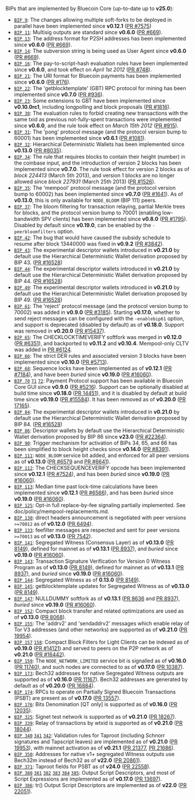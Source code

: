BIPs that are implemented by Bluecoin Core (up-to-date up to **v25.0**):

* [`BIP 9`](https://github.com/bluecoin/bips/blob/master/bip-0009.mediawiki): The changes allowing multiple soft-forks to be deployed in parallel have been implemented since **v0.12.1**  ([PR #7575](https://github.com/bluecoin/bluecoin/pull/7575))
* [`BIP 11`](https://github.com/bluecoin/bips/blob/master/bip-0011.mediawiki): Multisig outputs are standard since **v0.6.0** ([PR #669](https://github.com/bluecoin/bluecoin/pull/669)).
* [`BIP 13`](https://github.com/bluecoin/bips/blob/master/bip-0013.mediawiki): The address format for P2SH addresses has been implemented since **v0.6.0** ([PR #669](https://github.com/bluecoin/bluecoin/pull/669)).
* [`BIP 14`](https://github.com/bluecoin/bips/blob/master/bip-0014.mediawiki): The subversion string is being used as User Agent since **v0.6.0** ([PR #669](https://github.com/bluecoin/bluecoin/pull/669)).
* [`BIP 16`](https://github.com/bluecoin/bips/blob/master/bip-0016.mediawiki): The pay-to-script-hash evaluation rules have been implemented since **v0.6.0**, and took effect on *April 1st 2012* ([PR #748](https://github.com/bluecoin/bluecoin/pull/748)).
* [`BIP 21`](https://github.com/bluecoin/bips/blob/master/bip-0021.mediawiki): The URI format for Bluecoin payments has been implemented since **v0.6.0** ([PR #176](https://github.com/bluecoin/bluecoin/pull/176)).
* [`BIP 22`](https://github.com/bluecoin/bips/blob/master/bip-0022.mediawiki): The 'getblocktemplate' (GBT) RPC protocol for mining has been implemented since **v0.7.0** ([PR #936](https://github.com/bluecoin/bluecoin/pull/936)).
* [`BIP 23`](https://github.com/bluecoin/bips/blob/master/bip-0023.mediawiki): Some extensions to GBT have been implemented since **v0.10.0rc1**, including longpolling and block proposals ([PR #1816](https://github.com/bluecoin/bluecoin/pull/1816)).
* [`BIP 30`](https://github.com/bluecoin/bips/blob/master/bip-0030.mediawiki): The evaluation rules to forbid creating new transactions with the same txid as previous not-fully-spent transactions were implemented since **v0.6.0**, and the rule took effect on *March 15th 2012* ([PR #915](https://github.com/bluecoin/bluecoin/pull/915)).
* [`BIP 31`](https://github.com/bluecoin/bips/blob/master/bip-0031.mediawiki): The 'pong' protocol message (and the protocol version bump to 60001) has been implemented since **v0.6.1** ([PR #1081](https://github.com/bluecoin/bluecoin/pull/1081)).
* [`BIP 32`](https://github.com/bluecoin/bips/blob/master/bip-0032.mediawiki): Hierarchical Deterministic Wallets has been implemented since **v0.13.0** ([PR #8035](https://github.com/bluecoin/bluecoin/pull/8035)).
* [`BIP 34`](https://github.com/bluecoin/bips/blob/master/bip-0034.mediawiki): The rule that requires blocks to contain their height (number) in the coinbase input, and the introduction of version 2 blocks has been implemented since **v0.7.0**. The rule took effect for version 2 blocks as of *block 224413* (March 5th 2013), and version 1 blocks are no longer allowed since *block 227931* (March 25th 2013) ([PR #1526](https://github.com/bluecoin/bluecoin/pull/1526)).
* [`BIP 35`](https://github.com/bluecoin/bips/blob/master/bip-0035.mediawiki): The 'mempool' protocol message (and the protocol version bump to 60002) has been implemented since **v0.7.0** ([PR #1641](https://github.com/bluecoin/bluecoin/pull/1641)). As of **v0.13.0**, this is only available for `NODE_BLOOM` (BIP 111) peers.
* [`BIP 37`](https://github.com/bluecoin/bips/blob/master/bip-0037.mediawiki): The bloom filtering for transaction relaying, partial Merkle trees for blocks, and the protocol version bump to 70001 (enabling low-bandwidth SPV clients) has been implemented since **v0.8.0** ([PR #1795](https://github.com/bluecoin/bluecoin/pull/1795)). Disabled by default since **v0.19.0**, can be enabled by the `-peerbloomfilters` option.
* [`BIP 42`](https://github.com/bluecoin/bips/blob/master/bip-0042.mediawiki): The bug that would have caused the subsidy schedule to resume after block 13440000 was fixed in **v0.9.2** ([PR #3842](https://github.com/bluecoin/bluecoin/pull/3842)).
* [`BIP 43`](https://github.com/bluecoin/bips/blob/master/bip-0043.mediawiki): The experimental descriptor wallets introduced in **v0.21.0** by default use the Hierarchical Deterministic Wallet derivation proposed by BIP 43. ([PR #16528](https://github.com/bluecoin/bluecoin/pull/16528))
* [`BIP 44`](https://github.com/bluecoin/bips/blob/master/bip-0044.mediawiki): The experimental descriptor wallets introduced in **v0.21.0** by default use the Hierarchical Deterministic Wallet derivation proposed by BIP 44. ([PR #16528](https://github.com/bluecoin/bluecoin/pull/16528))
* [`BIP 49`](https://github.com/bluecoin/bips/blob/master/bip-0049.mediawiki): The experimental descriptor wallets introduced in **v0.21.0** by default use the Hierarchical Deterministic Wallet derivation proposed by BIP 49. ([PR #16528](https://github.com/bluecoin/bluecoin/pull/16528))
* [`BIP 61`](https://github.com/bluecoin/bips/blob/master/bip-0061.mediawiki): The 'reject' protocol message (and the protocol version bump to 70002) was added in **v0.9.0** ([PR #3185](https://github.com/bluecoin/bluecoin/pull/3185)). Starting **v0.17.0**, whether to send reject messages can be configured with the `-enablebip61` option, and support is deprecated (disabled by default) as of **v0.18.0**. Support was removed in **v0.20.0** ([PR #15437](https://github.com/bluecoin/bluecoin/pull/15437)).
* [`BIP 65`](https://github.com/bluecoin/bips/blob/master/bip-0065.mediawiki): The CHECKLOCKTIMEVERIFY softfork was merged in **v0.12.0** ([PR #6351](https://github.com/bluecoin/bluecoin/pull/6351)), and backported to **v0.11.2** and **v0.10.4**. Mempool-only CLTV was added in [PR #6124](https://github.com/bluecoin/bluecoin/pull/6124).
* [`BIP 66`](https://github.com/bluecoin/bips/blob/master/bip-0066.mediawiki): The strict DER rules and associated version 3 blocks have been implemented since **v0.10.0** ([PR #5713](https://github.com/bluecoin/bluecoin/pull/5713)).
* [`BIP 68`](https://github.com/bluecoin/bips/blob/master/bip-0068.mediawiki): Sequence locks have been implemented as of **v0.12.1**  ([PR #7184](https://github.com/bluecoin/bluecoin/pull/7184)), and have been *buried* since **v0.19.0** ([PR #16060](https://github.com/bluecoin/bluecoin/pull/16060)).
* [`BIP 70`](https://github.com/bluecoin/bips/blob/master/bip-0070.mediawiki) [`71`](https://github.com/bluecoin/bips/blob/master/bip-0071.mediawiki) [`72`](https://github.com/bluecoin/bips/blob/master/bip-0072.mediawiki):
  Payment Protocol support has been available in Bluecoin Core GUI since **v0.9.0** ([PR #5216](https://github.com/bluecoin/bluecoin/pull/5216)).
  Support can be optionally disabled at build time since **v0.18.0** ([PR 14451](https://github.com/bluecoin/bluecoin/pull/14451)),
  and it is disabled by default at build time since **v0.19.0** ([PR #15584](https://github.com/bluecoin/bluecoin/pull/15584)).
  It has been removed as of **v0.20.0** ([PR 17165](https://github.com/bluecoin/bluecoin/pull/17165)).
* [`BIP 84`](https://github.com/bluecoin/bips/blob/master/bip-0084.mediawiki): The experimental descriptor wallets introduced in **v0.21.0** by default use the Hierarchical Deterministic Wallet derivation proposed by BIP 84. ([PR #16528](https://github.com/bluecoin/bluecoin/pull/16528))
* [`BIP 86`](https://github.com/bluecoin/bips/blob/master/bip-0086.mediawiki): Descriptor wallets by default use the Hierarchical Deterministic Wallet derivation proposed by BIP 86 since **v23.0** ([PR #22364](https://github.com/bluecoin/bluecoin/pull/22364)).
* [`BIP 90`](https://github.com/bluecoin/bips/blob/master/bip-0090.mediawiki): Trigger mechanism for activation of BIPs 34, 65, and 66 has been simplified to block height checks since **v0.14.0** ([PR #8391](https://github.com/bluecoin/bluecoin/pull/8391)).
* [`BIP 111`](https://github.com/bluecoin/bips/blob/master/bip-0111.mediawiki): `NODE_BLOOM` service bit added, and enforced for all peer versions as of **v0.13.0** ([PR #6579](https://github.com/bluecoin/bluecoin/pull/6579) and [PR #6641](https://github.com/bluecoin/bluecoin/pull/6641)).
* [`BIP 112`](https://github.com/bluecoin/bips/blob/master/bip-0112.mediawiki): The CHECKSEQUENCEVERIFY opcode has been implemented since **v0.12.1** ([PR #7524](https://github.com/bluecoin/bluecoin/pull/7524)), and has been *buried* since **v0.19.0** ([PR #16060](https://github.com/bluecoin/bluecoin/pull/16060)).
* [`BIP 113`](https://github.com/bluecoin/bips/blob/master/bip-0113.mediawiki): Median time past lock-time calculations have been implemented since **v0.12.1** ([PR #6566](https://github.com/bluecoin/bluecoin/pull/6566)), and has been *buried* since **v0.19.0** ([PR #16060](https://github.com/bluecoin/bluecoin/pull/16060)).
* [`BIP 125`](https://github.com/bluecoin/bips/blob/master/bip-0125.mediawiki): Opt-in full replace-by-fee signaling partially implemented. See doc/policy/mempool-replacements.md.
* [`BIP 130`](https://github.com/bluecoin/bips/blob/master/bip-0130.mediawiki): direct headers announcement is negotiated with peer versions `>=70012` as of **v0.12.0** ([PR 6494](https://github.com/bluecoin/bluecoin/pull/6494)).
* [`BIP 133`](https://github.com/bluecoin/bips/blob/master/bip-0133.mediawiki): feefilter messages are respected and sent for peer versions `>=70013` as of **v0.13.0** ([PR 7542](https://github.com/bluecoin/bluecoin/pull/7542)).
* [`BIP 141`](https://github.com/bluecoin/bips/blob/master/bip-0141.mediawiki): Segregated Witness (Consensus Layer) as of **v0.13.0** ([PR 8149](https://github.com/bluecoin/bluecoin/pull/8149)), defined for mainnet as of **v0.13.1** ([PR 8937](https://github.com/bluecoin/bluecoin/pull/8937)), and *buried* since **v0.19.0** ([PR #16060](https://github.com/bluecoin/bluecoin/pull/16060)).
* [`BIP 143`](https://github.com/bluecoin/bips/blob/master/bip-0143.mediawiki): Transaction Signature Verification for Version 0 Witness Program as of **v0.13.0** ([PR 8149](https://github.com/bluecoin/bluecoin/pull/8149)), defined for mainnet as of **v0.13.1** ([PR 8937](https://github.com/bluecoin/bluecoin/pull/8937)), and *buried* since **v0.19.0** ([PR #16060](https://github.com/bluecoin/bluecoin/pull/16060)).
* [`BIP 144`](https://github.com/bluecoin/bips/blob/master/bip-0144.mediawiki): Segregated Witness as of **0.13.0** ([PR 8149](https://github.com/bluecoin/bluecoin/pull/8149)).
* [`BIP 145`](https://github.com/bluecoin/bips/blob/master/bip-0145.mediawiki): getblocktemplate updates for Segregated Witness as of **v0.13.0** ([PR 8149](https://github.com/bluecoin/bluecoin/pull/8149)).
* [`BIP 147`](https://github.com/bluecoin/bips/blob/master/bip-0147.mediawiki): NULLDUMMY softfork as of **v0.13.1** ([PR 8636](https://github.com/bluecoin/bluecoin/pull/8636) and [PR 8937](https://github.com/bluecoin/bluecoin/pull/8937)), *buried* since **v0.19.0** ([PR #16060](https://github.com/bluecoin/bluecoin/pull/16060)).
* [`BIP 152`](https://github.com/bluecoin/bips/blob/master/bip-0152.mediawiki): Compact block transfer and related optimizations are used as of **v0.13.0** ([PR 8068](https://github.com/bluecoin/bluecoin/pull/8068)).
* [`BIP 155`](https://github.com/bluecoin/bips/blob/master/bip-0155.mediawiki): The 'addrv2' and 'sendaddrv2' messages which enable relay of Tor V3 addresses (and other networks) are supported as of **v0.21.0** ([PR 19954](https://github.com/bluecoin/bluecoin/pull/19954)).
* [`BIP 157`](https://github.com/bluecoin/bips/blob/master/bip-0157.mediawiki)
  [`158`](https://github.com/bluecoin/bips/blob/master/bip-0158.mediawiki): Compact Block Filters for Light Clients can be indexed as of **v0.19.0** ([PR #14121](https://github.com/bluecoin/bluecoin/pull/14121)) and served to peers on the P2P network as of **v0.21.0** ([PR #16442](https://github.com/bluecoin/bluecoin/pull/16442)).
* [`BIP 159`](https://github.com/bluecoin/bips/blob/master/bip-0159.mediawiki): The `NODE_NETWORK_LIMITED` service bit is signalled as of **v0.16.0** ([PR 11740](https://github.com/bluecoin/bluecoin/pull/11740)), and such nodes are connected to as of **v0.17.0** ([PR 10387](https://github.com/bluecoin/bluecoin/pull/10387)).
* [`BIP 173`](https://github.com/bluecoin/bips/blob/master/bip-0173.mediawiki): Bech32 addresses for native Segregated Witness outputs are supported as of **v0.16.0** ([PR 11167](https://github.com/bluecoin/bluecoin/pull/11167)). Bech32 addresses are generated by default as of **v0.20.0** ([PR 16884](https://github.com/bluecoin/bluecoin/pull/16884)).
* [`BIP 174`](https://github.com/bluecoin/bips/blob/master/bip-0174.mediawiki): RPCs to operate on Partially Signed Bluecoin Transactions (PSBT) are present as of **v0.17.0** ([PR 13557](https://github.com/bluecoin/bluecoin/pull/13557)).
* [`BIP 176`](https://github.com/bluecoin/bips/blob/master/bip-0176.mediawiki): Bits Denomination [QT only] is supported as of **v0.16.0** ([PR 12035](https://github.com/bluecoin/bluecoin/pull/12035)).
* [`BIP 325`](https://github.com/bluecoin/bips/blob/master/bip-0325.mediawiki): Signet test network is supported as of **v0.21.0** ([PR 18267](https://github.com/bluecoin/bluecoin/pull/18267)).
* [`BIP 339`](https://github.com/bluecoin/bips/blob/master/bip-0339.mediawiki): Relay of transactions by wtxid is supported as of **v0.21.0** ([PR 18044](https://github.com/bluecoin/bluecoin/pull/18044)).
* [`BIP 340`](https://github.com/bluecoin/bips/blob/master/bip-0340.mediawiki)
  [`341`](https://github.com/bluecoin/bips/blob/master/bip-0341.mediawiki)
  [`342`](https://github.com/bluecoin/bips/blob/master/bip-0342.mediawiki):
  Validation rules for Taproot (including Schnorr signatures and Tapscript
  leaves) are implemented as of **v0.21.0** ([PR 19953](https://github.com/bluecoin/bluecoin/pull/19953)),
  with mainnet activation as of **v0.21.1** ([PR 21377](https://github.com/bluecoin/bluecoin/pull/21377),
  [PR 21686](https://github.com/bluecoin/bluecoin/pull/21686)).
* [`BIP 350`](https://github.com/bluecoin/bips/blob/master/bip-0350.mediawiki): Addresses for native v1+ segregated Witness outputs use Bech32m instead of Bech32 as of **v22.0** ([PR 20861](https://github.com/bluecoin/bluecoin/pull/20861)).
* [`BIP 371`](https://github.com/bluecoin/bips/blob/master/bip-0371.mediawiki): Taproot fields for PSBT as of **v24.0** ([PR 22558](https://github.com/bluecoin/bluecoin/pull/22558)).
* [`BIP 380`](https://github.com/bluecoin/bips/blob/master/bip-0380.mediawiki)
  [`381`](https://github.com/bluecoin/bips/blob/master/bip-0381.mediawiki)
  [`382`](https://github.com/bluecoin/bips/blob/master/bip-0382.mediawiki)
  [`383`](https://github.com/bluecoin/bips/blob/master/bip-0383.mediawiki)
  [`384`](https://github.com/bluecoin/bips/blob/master/bip-0384.mediawiki)
  [`385`](https://github.com/bluecoin/bips/blob/master/bip-0385.mediawiki):
  Output Script Descriptors, and most of Script Expressions are implemented as of **v0.17.0** ([PR 13697](https://github.com/bluecoin/bluecoin/pull/13697)).
* [`BIP 386`](https://github.com/bluecoin/bips/blob/master/bip-0386.mediawiki): tr() Output Script Descriptors are implemented as of **v22.0** ([PR 22051](https://github.com/bluecoin/bluecoin/pull/22051)).
